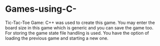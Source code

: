 # Games-using-C-

Tic-Tac-Toe Game:
C++ was used to create this game.  You may enter the board size in this game which is generic and you can save the game too. For storing the game state file handling is used.
You have the option of loading the previous game and starting a new one.
